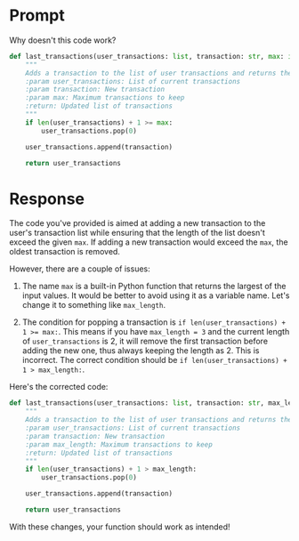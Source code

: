 # Prompt
Why doesn't this code work?

```python
def last_transactions(user_transactions: list, transaction: str, max: int = 3) -> list:
    """
    Adds a transaction to the list of user transactions and returns the updated list.
    :param user_transactions: List of current transactions
    :param transaction: New transaction
    :param max: Maximum transactions to keep
    :return: Updated list of transactions
    """
    if len(user_transactions) + 1 >= max:
        user_transactions.pop(0)

    user_transactions.append(transaction)

    return user_transactions
```

# Response

The code you've provided is aimed at adding a new transaction to the user's transaction list while ensuring that the length of the list doesn't exceed the given `max`. If adding a new transaction would exceed the `max`, the oldest transaction is removed.

However, there are a couple of issues:

1. The name `max` is a built-in Python function that returns the largest of the input values. It would be better to avoid using it as a variable name. Let's change it to something like `max_length`.

2. The condition for popping a transaction is `if len(user_transactions) + 1 >= max:`. This means if you have `max_length = 3` and the current length of `user_transactions` is 2, it will remove the first transaction before adding the new one, thus always keeping the length as 2. This is incorrect. The correct condition should be `if len(user_transactions) + 1 > max_length:`.

Here's the corrected code:

```python
def last_transactions(user_transactions: list, transaction: str, max_length: int = 3) -> list:
    """
    Adds a transaction to the list of user transactions and returns the updated list.
    :param user_transactions: List of current transactions
    :param transaction: New transaction
    :param max_length: Maximum transactions to keep
    :return: Updated list of transactions
    """
    if len(user_transactions) + 1 > max_length:
        user_transactions.pop(0)

    user_transactions.append(transaction)

    return user_transactions
```

With these changes, your function should work as intended!